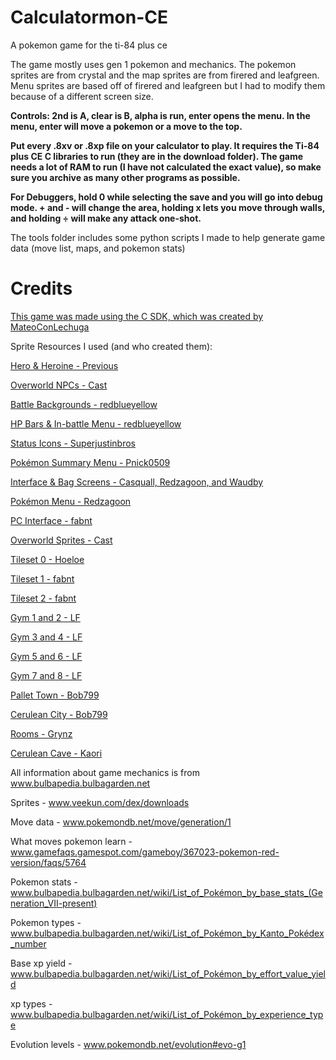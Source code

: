 ﻿# Calculatormon-CE
A pokemon game for the ti-84 plus ce

The game mostly uses gen 1 pokemon and mechanics. The pokemon sprites are from crystal and the map sprites are from firered and leafgreen. Menu sprites are based off of firered and leafgreen but I had to modify them because of a different screen size.



**Controls: 2nd is A, clear is B, alpha is run, enter opens the menu. In the menu, enter will move a pokemon or a move to the top.**

**Put every .8xv or .8xp file on your calculator to play. It requires the Ti-84 plus CE C libraries to run (they are in the download folder). The game needs a lot of RAM to run (I have not calculated the exact value), so make sure you archive as many other programs as possible.**

**For Debuggers, hold 0 while selecting the save and you will go into debug mode. + and - will change the area, holding x lets you move through walls, and holding ÷ will make any attack one-shot.**


The tools folder includes some python scripts I made to help generate game data (move list, maps, and pokemon stats)


# Credits

[This game was made using the C SDK, which was created by MateoConLechuga](https://github.com/CE-Programming/toolchain)

Sprite Resources I used (and who created them):

[Hero & Heroine - Previous](www.spriters-resource.com/game_boy_advance/pokemonfireredleafgreen/sheet/52432/)

[Overworld NPCs - Cast](https://www.pokecommunity.com/showthread.php?t=284932)

[Battle Backgrounds - redblueyellow](www.spriters-resource.com/game_boy_advance/pokemonfireredleafgreen/sheet/3866/)

[HP Bars & In-battle Menu - redblueyellow](www.spriters-resource.com/game_boy_advance/pokemonfireredleafgreen/sheet/33690/)

[Status Icons - Superjustinbros](www.spriters-resource.com/game_boy_advance/pokemonfireredleafgreen/sheet/64370/)

[Pokémon Summary Menu - Pnick0509](www.spriters-resource.com/game_boy_advance/pokemonfireredleafgreen/sheet/112720/)

[Interface & Bag Screens - Casquall, Redzagoon, and Waudby](https://www.spriters-resource.com/game_boy_advance/pokemonfireredleafgreen/sheet/3865/)

[Pokémon Menu - Redzagoon](https://www.spriters-resource.com/game_boy_advance/pokemonfireredleafgreen/sheet/3854/)

[PC Interface - fabnt](https://www.spriters-resource.com/game_boy_advance/pokemonfireredleafgreen/sheet/3861/)

[Overworld Sprites - Cast](https://www.pokecommunity.com/showthread.php?t=284932)

[Tileset 0 - Hoeloe](www.spriters-resource.com/game_boy_advance/pokemonfireredleafgreen/sheet/3870/)

[Tileset 1 - fabnt](www.spriters-resource.com/game_boy_advance/pokemonfireredleafgreen/sheet/3862/)

[Tileset 2 - fabnt](www.spriters-resource.com/game_boy_advance/pokemonfireredleafgreen/sheet/3863/)

[Gym 1 and 2 - LF](https://www.spriters-resource.com/game_boy_advance/pokemonfireredleafgreen/sheet/3716/)

[Gym 3 and 4 - LF](https://www.spriters-resource.com/game_boy_advance/pokemonfireredleafgreen/sheet/3717/)

[Gym 5 and 6 - LF](https://www.spriters-resource.com/game_boy_advance/pokemonfireredleafgreen/sheet/3718/)

[Gym 7 and 8 - LF](spriters-resource.com/game_boy_advance/pokemonfireredleafgreen/sheet/3719/)

[Pallet Town - Bob799](https://www.spriters-resource.com/game_boy_advance/pokemonfireredleafgreen/sheet/3771/)

[Cerulean City - Bob799](https://www.spriters-resource.com/game_boy_advance/pokemonfireredleafgreen/sheet/3769/)

[Rooms - Grynz](https://www.spriters-resource.com/game_boy_advance/pokemonfireredleafgreen/sheet/3724/)

[Cerulean Cave - Kaori](https://www.spriters-resource.com/game_boy_advance/pokemonfireredleafgreen/sheet/3779/)

All information about game mechanics is from www.bulbapedia.bulbagarden.net

Sprites - www.veekun.com/dex/downloads

Move data - www.pokemondb.net/move/generation/1

What moves pokemon learn - www.gamefaqs.gamespot.com/gameboy/367023-pokemon-red-version/faqs/5764

Pokemon stats - www.bulbapedia.bulbagarden.net/wiki/List_of_Pokémon_by_base_stats_(Generation_VII-present)

Pokemon types - www.bulbapedia.bulbagarden.net/wiki/List_of_Pokémon_by_Kanto_Pokédex_number

Base xp yield - www.bulbapedia.bulbagarden.net/wiki/List_of_Pokémon_by_effort_value_yield

xp types - www.bulbapedia.bulbagarden.net/wiki/List_of_Pokémon_by_experience_type

Evolution levels - www.pokemondb.net/evolution#evo-g1
